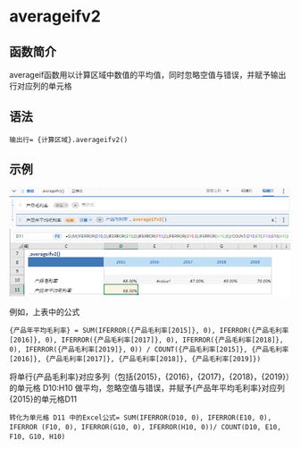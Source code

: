 # averageifv2

## 函数简介

averageif函数用以计算区域中数值的平均值，同时忽略空值与错误，并赋予输出行对应列的单元格

## 语法

`输出行= {计算区域}.averageifv2()`

## 示例

![image](./pic1.png)
![image](./pic2.png)

例如，上表中的公式

`{产品年平均毛利率} = SUM(IFERROR({产品毛利率[2015]}, 0), IFERROR({产品毛利率[2016]}, 0), IFERROR({产品毛利率[2017]}, 0), IFERROR({产品毛利率[2018]}, 0), IFERROR({产品毛利率[2019]}, 0)) / COUNT({产品毛利率[2015]}, {产品毛利率[2016]}, {产品毛利率[2017]}, {产品毛利率[2018]}, {产品毛利率[2019]})`

将单行{产品毛利率}对应多列（包括{2015}，{2016}，{2017}，{2018}，{2019}）的单元格 D10:H10 做平均，忽略空值与错误，并赋予{产品年平均毛利率}对应列{2015}的单元格D11

`转化为单元格 D11 中的Excel公式= SUM(IFERROR(D10, 0), IFERROR(E10, 0), IFERROR (F10, 0), IFERROR(G10, 0), IFERROR(H10, 0))/ COUNT(D10, E10, F10, G10, H10)`
